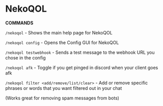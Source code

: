 # NekoQOL

**COMMANDS**

`/nekoqol` - Shows the main help page for NekoQOL

`/nekoqol config` - Opens the Config GUI for NekoQOL

`/nekoqol testwebhook` - Sends a test message to the webhook URL you chose in the config

`/nekoqol afk` - Toggle if you get pinged in discord when your client goes afk

`/nekoqol filter <add/remove/list/clear>` - Add or remove specific phrases or words that you want filtered out in your chat

(Works great for removing spam messages from bots)
